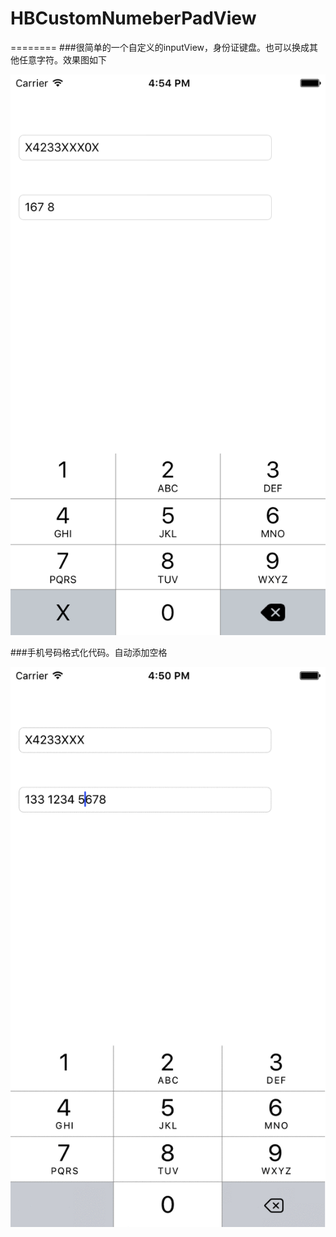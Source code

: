 # HBCustomNumeberPadView  
========
###很简单的一个自定义的inputView，身份证键盘。也可以换成其他任意字符。效果图如下

![](number_custom.png)

###手机号码格式化代码。自动添加空格

![](number_formet.gif)

